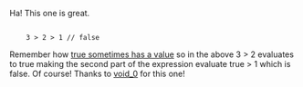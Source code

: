 Ha! This one is great. 

<code>
    3 > 2 > 1 // false
</code>

Remember how [true sometimes has a value](https://wtfjs.com/wtfs/2010-02-15-true-has-a-value) so in the above 3 > 2 evaluates to true making the second part of the expression evaluate true > 1 which is false. Of course! Thanks to [void_0](http://twitter.com/void_0) for this one!
